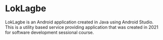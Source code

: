 # LokLagbe
 LokLagbe is an Android application created in Java using Android Studio. This is a utility based service providing application that was created in 2021 for software development sessional course.
